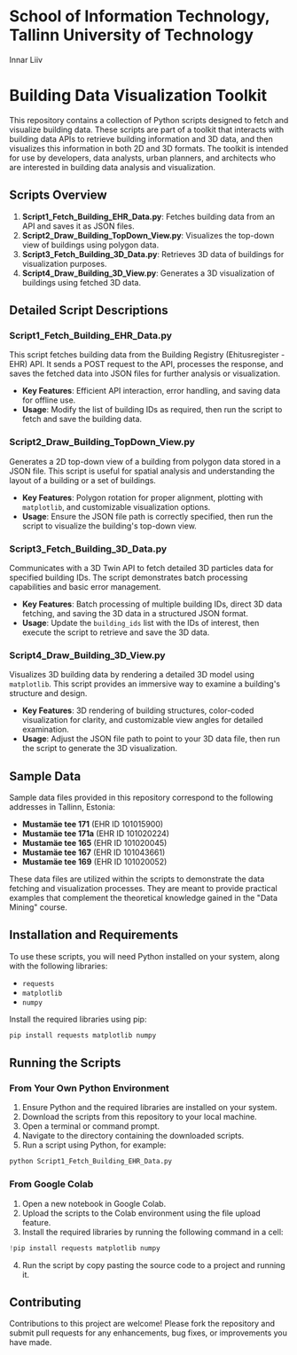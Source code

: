 # School of Information Technology, Tallinn University of Technology

Innar Liiv

# Building Data Visualization Toolkit

This repository contains a collection of Python scripts designed to fetch and visualize building data. These scripts are part of a toolkit that interacts with building data APIs to retrieve building information and 3D data, and then visualizes this information in both 2D and 3D formats. The toolkit is intended for use by developers, data analysts, urban planners, and architects who are interested in building data analysis and visualization.

## Scripts Overview

1. **Script1_Fetch_Building_EHR_Data.py**: Fetches building data from an API and saves it as JSON files.
2. **Script2_Draw_Building_TopDown_View.py**: Visualizes the top-down view of buildings using polygon data.
3. **Script3_Fetch_Building_3D_Data.py**: Retrieves 3D data of buildings for visualization purposes.
4. **Script4_Draw_Building_3D_View.py**: Generates a 3D visualization of buildings using fetched 3D data.

## Detailed Script Descriptions

### Script1_Fetch_Building_EHR_Data.py

This script fetches building data from the Building Registry (Ehitusregister - EHR) API. It sends a POST request to the API, processes the response, and saves the fetched data into JSON files for further analysis or visualization.

- **Key Features**: Efficient API interaction, error handling, and saving data for offline use.
- **Usage**: Modify the list of building IDs as required, then run the script to fetch and save the building data.

### Script2_Draw_Building_TopDown_View.py

Generates a 2D top-down view of a building from polygon data stored in a JSON file. This script is useful for spatial analysis and understanding the layout of a building or a set of buildings.

- **Key Features**: Polygon rotation for proper alignment, plotting with `matplotlib`, and customizable visualization options.
- **Usage**: Ensure the JSON file path is correctly specified, then run the script to visualize the building's top-down view.

### Script3_Fetch_Building_3D_Data.py

Communicates with a 3D Twin API to fetch detailed 3D particles data for specified building IDs. The script demonstrates batch processing capabilities and basic error management.

- **Key Features**: Batch processing of multiple building IDs, direct 3D data fetching, and saving the 3D data in a structured JSON format.
- **Usage**: Update the `building_ids` list with the IDs of interest, then execute the script to retrieve and save the 3D data.

### Script4_Draw_Building_3D_View.py

Visualizes 3D building data by rendering a detailed 3D model using `matplotlib`. This script provides an immersive way to examine a building's structure and design.

- **Key Features**: 3D rendering of building structures, color-coded visualization for clarity, and customizable view angles for detailed examination.
- **Usage**: Adjust the JSON file path to point to your 3D data file, then run the script to generate the 3D visualization.

## Sample Data

Sample data files provided in this repository correspond to the following addresses in Tallinn, Estonia:

- **Mustamäe tee 171** (EHR ID 101015900)
- **Mustamäe tee 171a** (EHR ID 101020224)
- **Mustamäe tee 165** (EHR ID 101020045)
- **Mustamäe tee 167** (EHR ID 101043661)
- **Mustamäe tee 169** (EHR ID 101020052)

These data files are utilized within the scripts to demonstrate the data fetching and visualization processes. They are meant to provide practical examples that complement the theoretical knowledge gained in the "Data Mining" course.

## Installation and Requirements

To use these scripts, you will need Python installed on your system, along with the following libraries:

- `requests`
- `matplotlib`
- `numpy`

Install the required libraries using pip:

```sh
pip install requests matplotlib numpy
```

## Running the Scripts

### From Your Own Python Environment

1. Ensure Python and the required libraries are installed on your system.
2. Download the scripts from this repository to your local machine.
3. Open a terminal or command prompt.
4. Navigate to the directory containing the downloaded scripts.
5. Run a script using Python, for example:

```bash
python Script1_Fetch_Building_EHR_Data.py
```

### From Google Colab

1. Open a new notebook in Google Colab.
2. Upload the scripts to the Colab environment using the file upload feature.
3. Install the required libraries by running the following command in a cell:

```python
!pip install requests matplotlib numpy
```

4. Run the script by copy pasting the source code to a project and running it.

## Contributing

Contributions to this project are welcome! Please fork the repository and submit pull requests for any enhancements, bug fixes, or improvements you have made.
